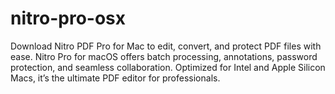 # nitro-pro-osx
Download Nitro PDF Pro for Mac to edit, convert, and protect PDF files with ease. Nitro Pro for macOS offers batch processing, annotations, password protection, and seamless collaboration. Optimized for Intel and Apple Silicon Macs, it’s the ultimate PDF editor for professionals.
